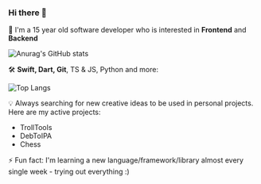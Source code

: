 ### Hi there 👋

📱 I'm a 15 year old software developer who is interested in **Frontend** and **Backend**

![Anurag's GitHub stats](https://github-readme-stats.vercel.app/api?username=sourcelocation&layout=compact&title_color=FFF&text_color=FFF&icon_color=FFF&bg_color=161b22&hide_border=true)

🛠️ **Swift, Dart, Git**, TS & JS, Python and more:

![Top Langs](https://github-readme-stats.vercel.app/api/top-langs/?hide_border=true&username=sourcelocation&layout=compact&title_color=FFF&text_color=FFF&icon_color=FFF&bg_color=161b22&hide_border=true)

💡 Always searching for new creative ideas to be used in personal projects. Here are my active projects:
 - TrollTools
 - DebToIPA
 - Chess
 
⚡ Fun fact: I'm learning a new language/framework/library almost every single week - trying out everything :)
